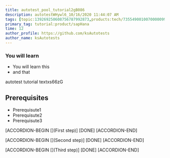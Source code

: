 ```yaml
---
title: autotest_pool_tutorial2gB086
description: autotestWHywl6_10/16/2020 11:44:07 AM
tags: [topic:139269250608756787992873,products:tech/73554900100700000996,tutorial:experience/advanced]
primary_tag: tutorial:product/sapHana
time: 12
author_profile: https://github.com/ksAutotests
author_name: ksAutotests
---
```

### You will learn
- You will learn this
- and that

autotest tutorial textxs66zG

## Prerequisites
- Prerequisute1
- Prerequisute2
- Prerequisute3

[ACCORDION-BEGIN [](First step)]
[DONE]
[ACCORDION-END]

[ACCORDION-BEGIN [](Second step)]
[DONE]
[ACCORDION-END]

[ACCORDION-BEGIN [](Third step)]
[DONE]
[ACCORDION-END]

